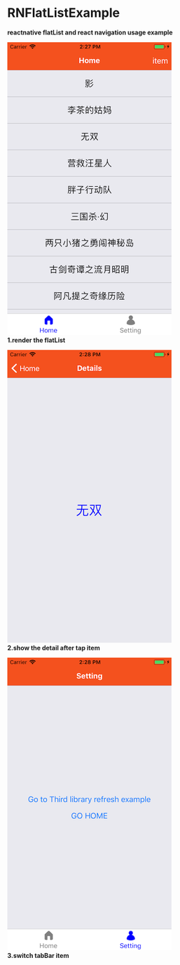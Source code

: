 # RNFlatListExample

**reactnative flatList and react navigation usage example**  


![list](https://github.com/leroyli/RNFlatListExample/blob/master/screenshot/list.png)    
**1.render the flatList**

![detail](https://github.com/leroyli/RNFlatListExample/blob/master/screenshot/detail.png)  
**2.show the detail after tap item**


![setting](https://github.com/leroyli/RNFlatListExample/blob/master/screenshot/setting.png)  
**3.switch tabBar item**
